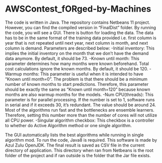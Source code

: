 # AWSContest_fORged-by-Machines
The code is written in Java. The repository contains Netbeans 11 project. However, you can find the compiled version in “FinalDist” folder. By running the code, you will see a GUI. There is button for loading the data. The data has to be in the same format of the training data provided i.e. first column is year that is not repeated until next year, next column is month, and next column is demand. Parameters are described below:
-Initial inventory: This implies the initial inventory on the month that we don’t have the demand data anymore. By default, it should be 73.
-Known until month: This parameter determines how many months were known beforehand. Total cost calculations ignore the known months. By default, it should be 120.
-Warmup months: This parameter is useful when it is intended to have “Known until month=0”. The problem is that there should be a minimum number of known months to start predictions. Therefore, this parameter should be exactly the same as “Known until month=120” because known months are also warmup months for the models.
-Num CPU(threads): This parameter is for parallel processing. If the number is set to 1, software runs in serial and if it exceeds 30, it’s redundant. The value should be around 24. Most of the algorithms run fast and the bottlenecks are ensemble learners. Therefore, setting this number more than the number of cores will not utilize all CPU power.
-Singular algorithm checkbox: This checkbox is a controller to whether do Active Algorithm method or one single algorithm.

The GUI automatically lists the best algorithms while running in single algorithm mod. To run the code, Java8 is required. This software is made by Azul Zulu OpenJDK. The final result is saved as CSV file in the current directory of application. This directory when ran from Netbeans is the root folder of the project and if ran outside is the folder that the Jar file exists.